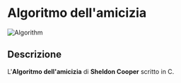 # Algoritmo dell'amicizia

![Algorithm](http://www.antoniobusillo.com/wp-content/uploads/2013/02/funshirts-the-friendship-algorithm.png)

## Descrizione

L'**Algoritmo dell'amicizia** di **Sheldon Cooper** scritto in C.
